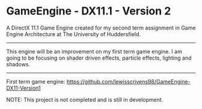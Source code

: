 # GameEngine - DX11.1 - Version 2

A DirectX 11.1 Game Engine created for my second term assignment in Game Engine Architecture
at The University of Huddersfield.

----------------------------------------------------------------------------------

This engine will be an improvement on my first term game engine. I am going to be focusing on shader driven effects, particle effects, lighting and shadows.

----------------------------------------------------------------------------------

First term game engine: https://github.com/lewisscrivens98/GameEngine-DX11-Version1

NOTE: This project is not completed and is still in development.
